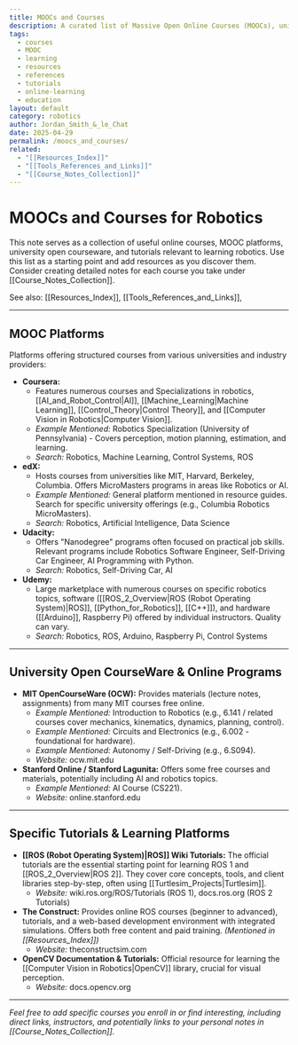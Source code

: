 ```yaml
---
title: MOOCs and Courses
description: A curated list of Massive Open Online Courses (MOOCs), university courses with online materials, and other online learning resources for robotics.
tags:
  - courses
  - MOOC
  - learning
  - resources
  - references
  - tutorials
  - online-learning
  - education
layout: default
category: robotics
author: Jordan_Smith_&_le_Chat
date: 2025-04-29
permalink: /moocs_and_courses/
related:
  - "[[Resources_Index]]"
  - "[[Tools_References_and_Links]]"
  - "[[Course_Notes_Collection]]"
---
```


# MOOCs and Courses for Robotics

This note serves as a collection of useful online courses, MOOC platforms, university open courseware, and tutorials relevant to learning robotics. Use this list as a starting point and add resources as you discover them. Consider creating detailed notes for each course you take under [[Course_Notes_Collection]].

See also: [[Resources_Index]], [[Tools_References_and_Links]], 

---

## MOOC Platforms

Platforms offering structured courses from various universities and industry providers:

* **Coursera:**
    * Features numerous courses and Specializations in robotics, [[AI_and_Robot_Control|AI]], [[Machine_Learning|Machine Learning]], [[Control_Theory|Control Theory]], and [[Computer Vision in Robotics|Computer Vision]].
    * *Example Mentioned:* Robotics Specialization (University of Pennsylvania) - Covers perception, motion planning, estimation, and learning.
    * *Search:* Robotics, Machine Learning, Control Systems, ROS
* **edX:**
    * Hosts courses from universities like MIT, Harvard, Berkeley, Columbia. Offers MicroMasters programs in areas like Robotics or AI.
    * *Example Mentioned:* General platform mentioned in resource guides. Search for specific university offerings (e.g., Columbia Robotics MicroMasters).
    * *Search:* Robotics, Artificial Intelligence, Data Science
* **Udacity:**
    * Offers "Nanodegree" programs often focused on practical job skills. Relevant programs include Robotics Software Engineer, Self-Driving Car Engineer, AI Programming with Python.
    * *Search:* Robotics, Self-Driving Car, AI
* **Udemy:**
    * Large marketplace with numerous courses on specific robotics topics, software ([[ROS_2_Overview|ROS (Robot Operating System)|ROS]], [[Python_for_Robotics]], [[C++]]), and hardware ([[Arduino]], Raspberry Pi) offered by individual instructors. Quality can vary.
    * *Search:* Robotics, ROS, Arduino, Raspberry Pi, Control Systems

---

## University Open CourseWare & Online Programs

* **MIT OpenCourseWare (OCW):** Provides materials (lecture notes, assignments) from many MIT courses free online.
    * *Example Mentioned:* Introduction to Robotics (e.g., 6.141 / related courses cover mechanics, kinematics, dynamics, planning, control).
    * *Example Mentioned:* Circuits and Electronics (e.g., 6.002 - foundational for hardware).
    * *Example Mentioned:* Autonomy / Self-Driving (e.g., 6.S094).
    * *Website:* ocw.mit.edu
* **Stanford Online / Stanford Lagunita:** Offers some free courses and materials, potentially including AI and robotics topics.
    * *Example Mentioned:* AI Course (CS221).
    * *Website:* online.stanford.edu

---

## Specific Tutorials & Learning Platforms

* **[[ROS (Robot Operating System)|ROS]] Wiki Tutorials:** The official tutorials are the essential starting point for learning ROS 1 and [[ROS_2_Overview|ROS 2]]. They cover core concepts, tools, and client libraries step-by-step, often using [[Turtlesim_Projects|Turtlesim]].
    * *Website:* wiki.ros.org/ROS/Tutorials (ROS 1), docs.ros.org (ROS 2 Tutorials)
* **The Construct:** Provides online ROS courses (beginner to advanced), tutorials, and a web-based development environment with integrated simulations. Offers both free content and paid training. *(Mentioned in [[Resources_Index]])*
    * *Website:* theconstructsim.com
* **OpenCV Documentation & Tutorials:** Official resource for learning the [[Computer Vision in Robotics|OpenCV]] library, crucial for visual perception.
    * *Website:* docs.opencv.org

---

*Feel free to add specific courses you enroll in or find interesting, including direct links, instructors, and potentially links to your personal notes in [[Course_Notes_Collection]].*

